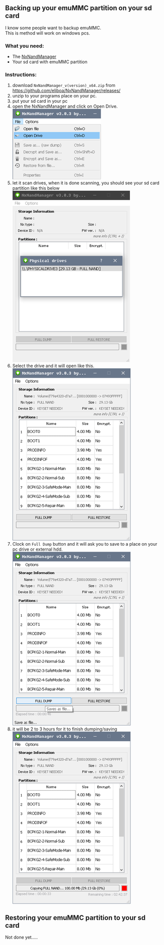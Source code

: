 ## Backing up your emuMMC partition on your sd card

I know some people want to backup emuMMC.    
This is method will work on windows pcs.       

### What you need:
- The <a href="https://github.com/eliboa/NxNandManager/releases/" target="_blank">NxNandManager</a>
- Your sd card with emuMMC partition

### Instructions:

1. download `NxNandManager_v(version)_x64.zip` from <a href="https://github.com/eliboa/NxNandManager/releases/" target="_blank">https://github.com/eliboa/NxNandManager/releases/</a>
2. unzip to your programs place on your pc.  
3. put your sd card in your pc  
4. open the NxNandManager and click on Open Drive.  
![NxNandManager open drive](../extras/img/nxnand1.png)   
5. let it scan drives, when it is done scanning, you should see your sd card partition like this below   
![found drive](../extras/img/nxnand2.png)   
6.  Select the drive and it will open like this.   
![drive](../extras/img/nxnand3.png)   
7.  Clock on `Full Dump` button and it will ask you to save to a place on your pc drive or external hdd.  
![save as raw dump](../extras/img/nxnand4.png)   
8. it will be 2 to 3 hours for it to finish dumping/saving  
![saving...](../extras/img/nxnand5.png)  



## Restoring your emuMMC partition to your sd card


Not done yet.....

